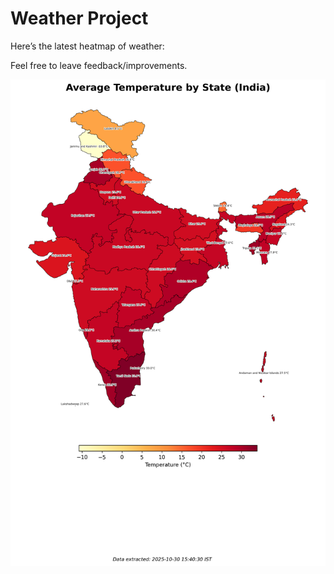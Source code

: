 # Weather Project

Here’s the latest heatmap of weather:

Feel free to leave feedback/improvements.

![India Heatmap](docs/assets/india_heatmap.png?v=033999)
